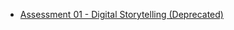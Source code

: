 - [Assessment 01 - Digital Storytelling (Deprecated)](Assessment%2001%20-%20Digital%20Storytelling%20(Deprecated).md)